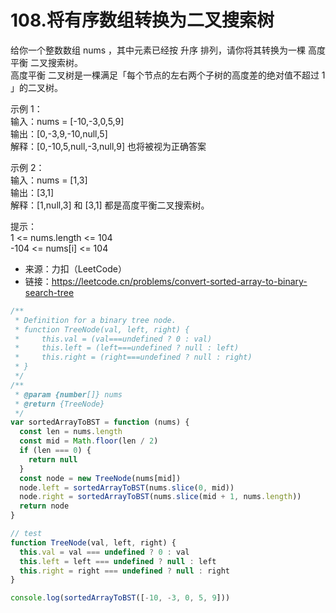 # 108.将有序数组转换为二叉搜索树

给你一个整数数组 nums ，其中元素已经按 升序 排列，请你将其转换为一棵 高度平衡 二叉搜索树。  
高度平衡 二叉树是一棵满足「每个节点的左右两个子树的高度差的绝对值不超过 1 」的二叉树。

示例 1：  
输入：nums = [-10,-3,0,5,9]  
输出：[0,-3,9,-10,null,5]  
解释：[0,-10,5,null,-3,null,9] 也将被视为正确答案

示例 2：  
输入：nums = [1,3]  
输出：[3,1]  
解释：[1,null,3] 和 [3,1] 都是高度平衡二叉搜索树。

提示：  
1 <= nums.length <= 104  
-104 <= nums[i] <= 104

- 来源：力扣（LeetCode）  
- 链接：https://leetcode.cn/problems/convert-sorted-array-to-binary-search-tree

```javascript
/**
 * Definition for a binary tree node.
 * function TreeNode(val, left, right) {
 *     this.val = (val===undefined ? 0 : val)
 *     this.left = (left===undefined ? null : left)
 *     this.right = (right===undefined ? null : right)
 * }
 */
/**
 * @param {number[]} nums
 * @return {TreeNode}
 */
var sortedArrayToBST = function (nums) {
  const len = nums.length
  const mid = Math.floor(len / 2)
  if (len === 0) {
    return null
  }
  const node = new TreeNode(nums[mid])
  node.left = sortedArrayToBST(nums.slice(0, mid))
  node.right = sortedArrayToBST(nums.slice(mid + 1, nums.length))
  return node
}

// test
function TreeNode(val, left, right) {
  this.val = val === undefined ? 0 : val
  this.left = left === undefined ? null : left
  this.right = right === undefined ? null : right
}

console.log(sortedArrayToBST([-10, -3, 0, 5, 9]))
```
